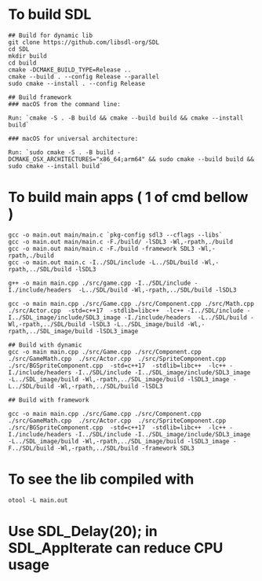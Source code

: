 # To build SDL
    ## Build for dynamic lib
    git clone https://github.com/libsdl-org/SDL
    cd SDL
    mkdir build
    cd build
    cmake -DCMAKE_BUILD_TYPE=Release ..
    cmake --build . --config Release --parallel  
    sudo cmake --install . --config Release

    ## Build framework 
    ### macOS from the command line:

    Run: `cmake -S . -B build && cmake --build build && cmake --install build`

    ### macOS for universal architecture:

    Run: `sudo cmake -S . -B build -DCMAKE_OSX_ARCHITECTURES="x86_64;arm64" && sudo cmake --build build && sudo cmake --install build`

# To build main apps ( 1 of cmd bellow )
    gcc -o main.out main/main.c `pkg-config sdl3 --cflags --libs`
    gcc -o main.out main/main.c -F./build/ -lSDL3 -Wl,-rpath,./build
    gcc -o main.out main/main.c -F./build -framework SDL3 -Wl,-rpath,./build
    gcc -o main.out main.c -I../SDL/include -L../SDL/build -Wl,-rpath,../SDL/build -lSDL3

    g++ -o main main.cpp ./src/game.cpp -I../SDL/include -I./include/headers  -L../SDL/build -Wl,-rpath,../SDL/build -lSDL3

    gcc -o main main.cpp ./src/Game.cpp ./src/Component.cpp ./src/Math.cpp  ./src/Actor.cpp  -std=c++17  -stdlib=libc++  -lc++ -I../SDL/include -I../SDL_image/include/SDL3_image -I./include/headers  -L../SDL/build -Wl,-rpath,../SDL/build -lSDL3 -L../SDL_image/build -Wl,-rpath,../SDL_image/build -lSDL3_image 

    ## Build with dynamic 
    gcc -o main main.cpp ./src/Game.cpp ./src/Component.cpp ./src/GameMath.cpp  ./src/Actor.cpp  ./src/SpriteComponent.cpp ./src/BGSpriteComponent.cpp  -std=c++17  -stdlib=libc++  -lc++ -I./include/headers -I../SDL/include -I../SDL_image/include/SDL3_image -L../SDL_image/build -Wl,-rpath,../SDL_image/build -lSDL3_image -L../SDL/build -Wl,-rpath,../SDL/build -lSDL3 

    ## Build with framework

    gcc -o main main.cpp ./src/Game.cpp ./src/Component.cpp ./src/GameMath.cpp  ./src/Actor.cpp  ./src/SpriteComponent.cpp ./src/BGSpriteComponent.cpp  -std=c++17  -stdlib=libc++  -lc++ -I./include/headers -I../SDL/include -I../SDL_image/include/SDL3_image -L../SDL_image/build -Wl,-rpath,../SDL_image/build -lSDL3_image -F../SDL/build -Wl,-rpath,../SDL/build -framework SDL3

# To see the lib compiled with 
    otool -L main.out

# Use SDL_Delay(20); in SDL_AppIterate can reduce CPU usage   